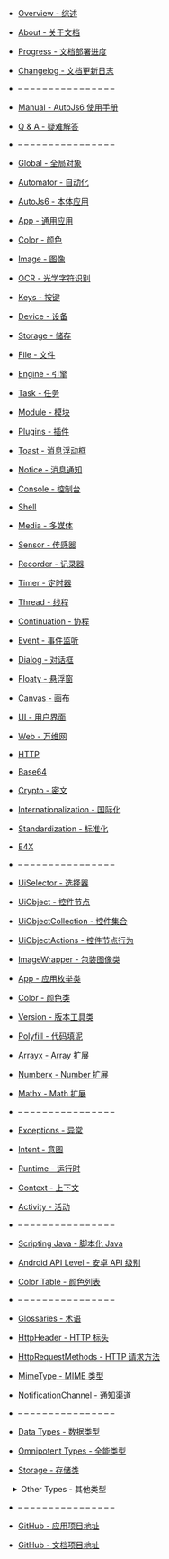 * [Overview - 综述](overview)
* [About - 关于文档](documentation)
* [Progress - 文档部署进度](progress)
* [Changelog - 文档更新日志](changelog)

* &ndash; &ndash; &ndash; &ndash; &ndash; &ndash; &ndash; &ndash; &ndash; &ndash; &ndash; &ndash; &ndash; &ndash; &ndash; &ndash;

* [Manual - AutoJs6 使用手册](manual)
* [Q & A - 疑难解答](qa)

* &ndash; &ndash; &ndash; &ndash; &ndash; &ndash; &ndash; &ndash; &ndash; &ndash; &ndash; &ndash; &ndash; &ndash; &ndash; &ndash;

* [Global - 全局对象](global)
* [Automator - 自动化](automator)
* [AutoJs6 - 本体应用](autojs)
* [App - 通用应用](app)
* [Color - 颜色](color)
* [Image - 图像](image)
* [OCR - 光学字符识别](ocr)
* [Keys - 按键](keys)
* [Device - 设备](device)
* [Storage - 储存](storages)
* [File - 文件](files)
* [Engine - 引擎](engines)
* [Task - 任务](tasks)
* [Module - 模块](modules)
* [Plugins - 插件](plugins)
* [Toast - 消息浮动框](toast)
* [Notice - 消息通知](notice)
* [Console - 控制台](console)
* [Shell](shell)
* [Media - 多媒体](media)
* [Sensor - 传感器](sensors)
* [Recorder - 记录器](recorder)
* [Timer - 定时器](timers)
* [Thread - 线程](threads)
* [Continuation - 协程](continuation)
* [Event - 事件监听](events)
* [Dialog - 对话框](dialogs)
* [Floaty - 悬浮窗](floaty)
* [Canvas - 画布](canvas)
* [UI - 用户界面](ui)
* [Web - 万维网](web)
* [HTTP](http)
* [Base64](base64)
* [Crypto - 密文](crypto)
* [Internationalization - 国际化](i18n)
* [Standardization - 标准化](s13n)
* [E4X](e4x)

* &ndash; &ndash; &ndash; &ndash; &ndash; &ndash; &ndash; &ndash; &ndash; &ndash; &ndash; &ndash; &ndash; &ndash; &ndash; &ndash;

* [UiSelector - 选择器](uiSelectorType)
* [UiObject - 控件节点](uiObjectType)
* [UiObjectCollection - 控件集合](uiObjectCollectionType)
* [UiObjectActions - 控件节点行为](uiObjectActionsType)
* [ImageWrapper - 包装图像类](imageWrapper)
* [App - 应用枚举类](appType)
* [Color - 颜色类](colorType)
* [Version - 版本工具类](versionType)
* [Polyfill - 代码填泥](polyfill)
* [Arrayx - Array 扩展](arrayx)
* [Numberx - Number 扩展](numberx)
* [Mathx - Math 扩展](mathx)

* &ndash; &ndash; &ndash; &ndash; &ndash; &ndash; &ndash; &ndash; &ndash; &ndash; &ndash; &ndash; &ndash; &ndash; &ndash; &ndash;

* [Exceptions - 异常](exceptions)
* [Intent - 意图](intentType)
* [Runtime - 运行时](runtime)
* [Context - 上下文](context)
* [Activity - 活动](activity)

* &ndash; &ndash; &ndash; &ndash; &ndash; &ndash; &ndash; &ndash; &ndash; &ndash; &ndash; &ndash; &ndash; &ndash; &ndash; &ndash;

* [Scripting Java - 脚本化 Java](scriptingJava)
* [Android API Level - 安卓 API 级别](apiLevel)
* [Color Table - 颜色列表](colorTable)

* &ndash; &ndash; &ndash; &ndash; &ndash; &ndash; &ndash; &ndash; &ndash; &ndash; &ndash; &ndash; &ndash; &ndash; &ndash; &ndash;

* [Glossaries - 术语](glossaries)
* [HttpHeader - HTTP 标头](httpHeaderGlossary)
* [HttpRequestMethods - HTTP 请求方法](httpRequestMethodsGlossary)
* [MimeType - MIME 类型](mimeTypeGlossary)
* [NotificationChannel - 通知渠道](notificationChannelGlossary)

* &ndash; &ndash; &ndash; &ndash; &ndash; &ndash; &ndash; &ndash; &ndash; &ndash; &ndash; &ndash; &ndash; &ndash; &ndash; &ndash;

* [Data Types - 数据类型](dataTypes)
* [Omnipotent Types - 全能类型](omniTypes)
* [Storage - 存储类](storageType)

<details>

<summary style="padding-left: 1em">Other Types - 其他类型</summary>

* [AndroidBundle](androidBundleType)
* [AndroidRect](androidRectType)
* [CryptoCipherOptions](cryptoCipherOptionsType)
* [CryptoKey](cryptoKeyType)
* [CryptoKeyPair](cryptoKeyPairType)
* [ConsoleBuildOptions](consoleBuildOptionsType)
* [HttpRequestBuilderOptions](httpRequestBuilderOptionsType)
* [HttpRequestHeaders](httpRequestHeadersType)
* [HttpResponseBody](httpResponseBodyType)
* [HttpResponseHeaders](httpResponseHeadersType)
* [HttpResponse](httpResponseType)
* [InjectableWebClient](injectableWebClientType)
* [InjectableWebView](injectableWebViewType)
* [NoticeOptions](noticeOptionsType)
* [NoticeChannelOptions](noticeChannelOptionsType)
* [NoticePresetConfiguration](noticePresetConfigurationType)
* [NoticeBuilder](noticeBuilderType)
* [Okhttp3HttpUrl](okhttp3HttpUrlType)
* [OcrOptions](ocrOptionsType)
* [Okhttp3Request](okhttp3RequestType)
* [OpencvPoint](opencvPointType)
* [OpencvRect](opencvRectType)
* [OpencvSize](opencvSizeType)

</details>

* &ndash; &ndash; &ndash; &ndash; &ndash; &ndash; &ndash; &ndash; &ndash; &ndash; &ndash; &ndash; &ndash; &ndash; &ndash; &ndash;

* [GitHub - 应用项目地址](http://project.autojs6.com)
* [GitHub - 文档项目地址](http://docs-project.autojs6.com)